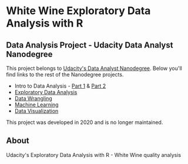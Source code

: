 # White Wine Exploratory Data Analysis with R

## Data Analysis Project - Udacity Data Analyst Nanodegree

This project belongs to [Udacity's Data Analyst Nanodegree](https://www.udacity.com/course/data-analyst-nanodegree--nd002). Below you'll find links to the rest of the Nanodegree projects.

- Intro to Data Analysis - [Part 1](https://github.com/j-smith3/Investigating_TMDb_Dataset) & [Part 2](https://github.com/j-smith3/Test_A_Perceptual_Phenomenon)
- [Exploratory Data Analysis](https://github.com/j-smith3/White-Wine-EDA)
- [Data Wrangling](https://github.com/j-smith3/OpenStreetMap-Saginaw-TX)
- [Machine Learning](https://github.com/j-smith3/Enron_Fraud_Detection)
- [Data Visualization](https://github.com/j-smith3/Baseball-EDA-Visualization)

This project was developed in 2020 and is no longer maintained.

## About

Udacity's Exploratory Data Analysis with R - White Wine quality analysis



